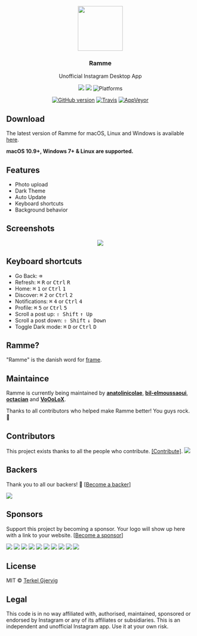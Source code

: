 <p align="center">
  <img src="https://github.com/terkelg/ramme/blob/master/media/icon.png?raw=true" height="120" />
  <h3 align="center">Ramme</h3>
  <p align="center">Unofficial Instagram Desktop App</p>
  <p align="center">
    <a href="https://github.com/terkelg/ramme/releases"><a href="#backers" alt="sponsors on Open Collective"><img src="https://opencollective.com/ramme/backers/badge.svg" /></a> <a href="#sponsors" alt="Sponsors on Open Collective"><img src="https://opencollective.com/ramme/sponsors/badge.svg" /></a> <img src="https://img.shields.io/badge/platform-macOS%20%7C%20Windows%20%7C%20Linux-lightgrey.svg" alt="Platforms"></a>
  </p>
  <p align="center">
    <a href="https://github.com/terkelg/ramme"><img src="https://img.shields.io/github/release/terkelg/ramme.svg" alt="GitHub version"></a>
    <a href="https://travis-ci.org/terkelg/ramme"><img src="https://img.shields.io/travis/terkelg/ramme.svg" alt="Travis"></a>
    <a href="https://ci.appveyor.com/project/terkelg/ramme"><img src="https://img.shields.io/appveyor/ci/terkelg/ramme.svg" alt="AppVeyor"></a>
  </p>
</p>

## Download
The latest version of Ramme for macOS, Linux and Windows is available [here](https://github.com/terkelg/ramme/releases).

**macOS 10.9+, Windows 7+ & Linux are supported.**

## Features
- Photo upload
- Dark Theme
- Auto Update
- Keyboard shortcuts
- Background behavior

## Screenshots
<p align="center">
  <img src="https://github.com/terkelg/ramme/blob/master/media/strip.png?raw=true" />
</p>

## Keyboard shortcuts
- Go Back: <kbd>⌫</kbd>
- Refresh: <kbd>⌘</kbd> <kbd>R</kbd> or <kbd>Ctrl</kbd> <kbd>R</kbd>
- Home: <kbd>⌘</kbd> <kbd>1</kbd> or <kbd>Ctrl</kbd> <kbd>1</kbd>
- Discover: <kbd>⌘</kbd> <kbd>2</kbd> or <kbd>Ctrl</kbd> <kbd>2</kbd>
- Notifications: <kbd>⌘</kbd> <kbd>4</kbd> or <kbd>Ctrl</kbd> <kbd>4</kbd>
- Profile: <kbd>⌘</kbd> <kbd>5</kbd> or <kbd>Ctrl</kbd> <kbd>5</kbd>
- Scroll a post up: <kbd>⇧ Shift</kbd> <kbd>↑ Up</kbd>
- Scroll a post down: <kbd>⇧ Shift</kbd> <kbd>↓ Down</kbd>
- Toggle Dark mode: <kbd>⌘</kbd> <kbd>D</kbd> or <kbd>Ctrl</kbd> <kbd>D</kbd>

## Ramme?
"Ramme" is the danish word for [frame](http://en.bab.la/dictionary/english-danish/frame).

## Maintaince
Ramme is currently being maintained by **[anatolinicolae](https://github.com/anatolinicolae)**, **[bil-elmoussaoui](https://github.com/bil-elmoussaoui)**, **[octacian](https://github.com/octacian)** and **[VoOoLoX](https://github.com/VoOoLoX)**.

Thanks to all contributors who helped make Ramme better! You guys rock. 🎉

## Contributors

This project exists thanks to all the people who contribute. [[Contribute]](CONTRIBUTING.md).
<a href="graphs/contributors"><img src="https://opencollective.com/ramme/contributors.svg?width=890" /></a>


## Backers

Thank you to all our backers! 🙏 [[Become a backer](https://opencollective.com/ramme#backer)]

<a href="https://opencollective.com/ramme#backers" target="_blank"><img src="https://opencollective.com/ramme/backers.svg?width=890"></a>


## Sponsors

Support this project by becoming a sponsor. Your logo will show up here with a link to your website. [[Become a sponsor](https://opencollective.com/ramme#sponsor)]

<a href="https://opencollective.com/ramme/sponsor/0/website" target="_blank"><img src="https://opencollective.com/ramme/sponsor/0/avatar.svg"></a>
<a href="https://opencollective.com/ramme/sponsor/1/website" target="_blank"><img src="https://opencollective.com/ramme/sponsor/1/avatar.svg"></a>
<a href="https://opencollective.com/ramme/sponsor/2/website" target="_blank"><img src="https://opencollective.com/ramme/sponsor/2/avatar.svg"></a>
<a href="https://opencollective.com/ramme/sponsor/3/website" target="_blank"><img src="https://opencollective.com/ramme/sponsor/3/avatar.svg"></a>
<a href="https://opencollective.com/ramme/sponsor/4/website" target="_blank"><img src="https://opencollective.com/ramme/sponsor/4/avatar.svg"></a>
<a href="https://opencollective.com/ramme/sponsor/5/website" target="_blank"><img src="https://opencollective.com/ramme/sponsor/5/avatar.svg"></a>
<a href="https://opencollective.com/ramme/sponsor/6/website" target="_blank"><img src="https://opencollective.com/ramme/sponsor/6/avatar.svg"></a>
<a href="https://opencollective.com/ramme/sponsor/7/website" target="_blank"><img src="https://opencollective.com/ramme/sponsor/7/avatar.svg"></a>
<a href="https://opencollective.com/ramme/sponsor/8/website" target="_blank"><img src="https://opencollective.com/ramme/sponsor/8/avatar.svg"></a>
<a href="https://opencollective.com/ramme/sponsor/9/website" target="_blank"><img src="https://opencollective.com/ramme/sponsor/9/avatar.svg"></a>


## License
MIT © [Terkel Gjervig](https://terkel.com)

## Legal
This code is in no way affiliated with, authorised, maintained, sponsored or endorsed by Instagram or any of its affiliates or subsidiaries. This is an independent and unofficial Instagram app. Use it at your own risk.
